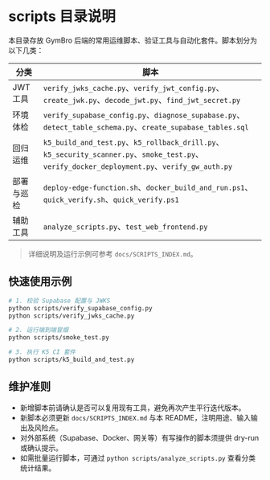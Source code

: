 # scripts 目录说明

本目录存放 GymBro 后端的常用运维脚本、验证工具与自动化套件。脚本划分为以下几类：

| 分类 | 脚本 |
|------|------|
| JWT 工具 | `verify_jwks_cache.py`、`verify_jwt_config.py`、`create_jwk.py`、`decode_jwt.py`、`find_jwt_secret.py` |
| 环境体检 | `verify_supabase_config.py`、`diagnose_supabase.py`、`detect_table_schema.py`、`create_supabase_tables.sql` |
| 回归运维 | `k5_build_and_test.py`、`k5_rollback_drill.py`、`k5_security_scanner.py`、`smoke_test.py`、`verify_docker_deployment.py`、`verify_gw_auth.py` |
| 部署与巡检 | `deploy-edge-function.sh`、`docker_build_and_run.ps1`、`quick_verify.sh`、`quick_verify.ps1` |
| 辅助工具 | `analyze_scripts.py`、`test_web_frontend.py` |

> 详细说明及运行示例可参考 `docs/SCRIPTS_INDEX.md`。

## 快速使用示例

```bash
# 1. 校验 Supabase 配置与 JWKS
python scripts/verify_supabase_config.py
python scripts/verify_jwks_cache.py

# 2. 运行端到端冒烟
python scripts/smoke_test.py

# 3. 执行 K5 CI 套件
python scripts/k5_build_and_test.py
```

## 维护准则

- 新增脚本前请确认是否可以复用现有工具，避免再次产生平行迭代版本。
- 新脚本必须更新 `docs/SCRIPTS_INDEX.md` 与本 README，注明用途、输入输出及风险点。
- 对外部系统（Supabase、Docker、网关等）有写操作的脚本须提供 dry-run 或确认提示。
- 如需批量运行脚本，可通过 `python scripts/analyze_scripts.py` 查看分类统计结果。
